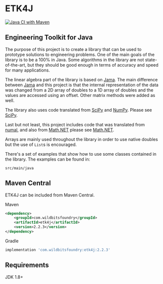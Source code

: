 # ETK4J

[![Java CI with Maven](https://github.com/StaticBeagle/ETK4J/actions/workflows/maven.yml/badge.svg)](https://github.com/StaticBeagle/ETK4J/actions/workflows/maven.yml)

## Engineering Toolkit for Java

The purpose of this project is to create a library that can be used to prototype solutions to engineering problems. One 
of the main goals of the library is to be a 100% in Java. Some algorithms in the library are not state-of-the-art, but 
they should be good enough in terms of accuracy and speed for many applications.

The linear algebra part of the library is based on [Jama](https://math.nist.gov/javanumerics/jama/).
The main difference between [Jama](https://math.nist.gov/javanumerics/jama/) and this project is that the internal
representation of the data was changed from a 2D array of doubles to a 1D array of doubles and the values are accessed
using an offset. Other matrix methods were added as well.

The library also uses code translated from [SciPy](https://scipy.org/) and [NumPy](https://numpy.org/). 
Please see [SciPy](https://github.com/StaticBeagle/ETK4J/blob/master/SciPy).

Last but not least, this project includes code that was translated from [numal](https://github.com/JeffBezanson/numal),
and also from [Math.NET](https://www.mathdotnet.com/) please see [Math.NET](https://github.com/StaticBeagle/ETK4J/blob/master/Math.NET.txt).

Arrays are mainly used throughout the library in order to use native doubles but the use of `List`s is encouraged. 

There's a set of examples that show how to use some classes contained in the library. The examples
can be found in:

    src/main/java

## Maven Central

ETK4J can be included from Maven Central.

Maven

```xml
<dependency>
    <groupId>com.wildbitsfoundry</groupId>
    <artifactId>etk4j</artifactId>
    <version>2.2.3</version>
</dependency>
```
Gradle
```bash
implementation 'com.wildbitsfoundry:etk4j:2.2.3'
```

Requirements
---
JDK 1.8+

